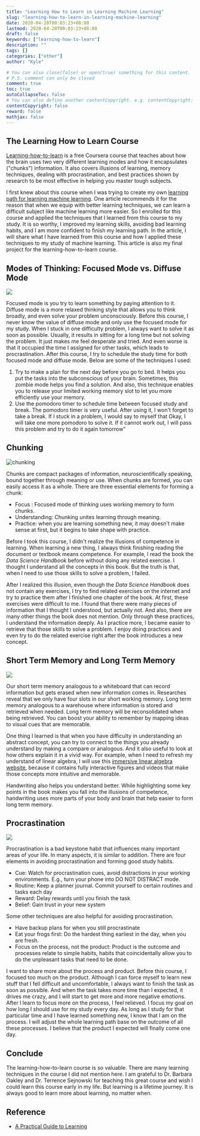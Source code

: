 ```yaml
---
title: "Learning How to Learn in Learning Machine Learning"
slug: "learning-how-to-learn-in-learning-machine-learning"
date: 2020-04-20T00:03:23+08:00
lastmod: 2020-04-20T00:03:23+08:00
draft: false
keywords: ["learning-how-to-learn"]
description: ""
tags: []
categories: ["other"]
author: "Kyle"

# You can also close(false) or open(true) something for this content.
# P.S. comment can only be closed
comment: true
toc: true
autoCollapseToc: false
# You can also define another contentCopyright. e.g. contentCopyright: "This is another copyright."
contentCopyright: false
reward: false
mathjax: false
---
```


## The Learning How to Learn Course

[Learning-how-to-learn](https://www.coursera.org/learn/learning-how-to-learn/) is a free Coursera course that teaches about how the brain uses two very different learning modes and how it encapsulates ("chunks") information. It also covers illusions of learning, memory techniques, dealing with procrastination, and best practices shown by research to be most effective in helping you master tough subjects. 

I first knew about this course when I was trying to create my own [learning path for learning machine learning](../the-beginners-learning-path-to-machine-learning). One article recommends it for the reason that when we equip with better learning techniques, we can learn a difficult subject like machine learning more easier. So I enrolled for this course and applied the techniques that I learned from this course to my study. It is so worthy, I improved my learning skills, avoiding bad learning habits, and I am more confident to finish my learning path. In the article, I will share what I have learned from this course and how I applied these techniques to my study of machine learning. This article is also my final project for the learning-how-to-learn course.

## Modes of Thinking: Focused Mode vs. Diffuse Mode

![](/img/focused-diffuse.jpg)

Focused mode is you try to learn something by paying attention to it. Diffuse mode is a more relaxed thinking style that allows you to think broadly, and even solve your problem unconsciously. Before this course, I never know the value of diffuse mode and only use the focused mode for my study. When I stuck in one difficulty problem, I always want to solve it as soon as possible. Usually, it results in sitting for a long time but not solving the problem. It just makes me feel desperate and tried. And even worse is that it occupied the time I assigned for other tasks, which leads to procrastination.
After this course, I try to schedule the study time for both focused mode and diffuse mode. Below are some of the techniques I used:

1. Try to make a plan for the next day before you go to bed. It helps you put the tasks into the subconscious of your brain. Sometimes, this zombie mode helps you find a solution. And also, this technique enables you to release your limited working memory slot to let you more efficiently use your memory.
2. Use the pomodoro timer to schedule time between focused study and break. The pomodoro timer is very useful. After using it, I won't forget to take a break. If I stuck in a problem, I would say to myself that Okay, I will take one more pomodoro to solve it. If it cannot work out, I will pass this problem and try to do it again tomorrow"


## Chunking

![chunking](/img/chunking.jpg)

Chunks are compact packages of information, neuroscientifically speaking, bound together through meaning or use. When chunks are formed, you can easily access it as a whole. There are three essential elements for forming a chunk: 

- Focus : Focused mode of thinking uses working memory to form chunks.
- Understanding: Chunking unites learning through meaning.
- Practice: when you are learning something new, it may doesn't make sense at first, but it begins to take shape with practice.

Before I took this course, I didn't realize the illusions of competence in learning. When learning a new thing, I always think finishing reading the document or textbook means competence. For example, I read the book the *Data Science Handbook* before without doing any related exercise. I thought I understand all the concepts in this book. But the truth is that, when I need to use those skills to solve a problem, I failed. 

After I realized this illusion, even though the *Data Science Handbook* does not contain any exercises, I try to find related exercises on the internet and try to practice them after I finished one chapter of the book. At first, these exercises were difficult to me. I found that there were many pieces of information that I thought I understood, but actually not. And also, there are many other things the book does not mention. Only through these practices, I understand the information deeply. As I practice more, I became easier to retrieve that those skills to solve a problem. I enjoy doing practices and even try to do the related exercise right after the book introduces a new concept.


## Short Term Memory and Long Term Memory

![](/img/stm-ltm.jpg)

Our short term memory analogous to a whiteboard that can record information but gets erased when new information comes in. Researches reveal that we only have four slots in our short working memory. Long term memory analogous to a warehouse where information is stored and retrieved when needed. Long term memory will be reconsolidated when being retrieved. You can boost your ability to remember by mapping ideas to visual cues that are memorable. 

One thing I learned is that when you have difficulty in understanding an abstract concept, you can try to connect to the things you already understand by making a compare or analogous. And it also useful to look at how others explain it in a vivid way. For example, when I need to refresh my understand of linear algebra, I will use this [immersive linear algebra website](http://immersivemath.com/ila/index.html), because it contains fully interactive figures and videos that make those concepts more intuitive and memorable.

Handwriting also helps you understand better. While highlighting some key points in the book makes you fall into the illusions of competence, handwriting uses more parts of your body and brain that help easier to form long term memory. 

## Procrastination

![](/img/procrastination.jpg)

Procrastination is a bad keystone habit that influences many important areas of your life. In many aspects, it is similar to addition. There are four elements in avoiding procrastination and forming good study habits.

- Cue: Watch for procrastination cues, avoid distractions in your working environments. E.g., turn your phone into DO NOT DISTRACT mode.
- Routine: Keep a planner journal. Commit yourself to certain routines and tasks each day 
- Reward: Delay rewards until you finish the task
- Belief: Gain trust in your new system

Some other techniques are also helpful for avoiding procrastination.
- Have backup plans for when you still procrastinate
- Eat your frogs first:  Do the hardest thing earliest in the day, when you are fresh.
- Focus on the process, not the product: Product is the outcome and processes relate to simple habits, habits that coincidentally allow you to do the unpleasant tasks that need to be done.

I want to share more about the process and product. Before this course, I focused too much on the product. Although I can force myself to learn new stuff that I fell difficult and uncomfortable, I always want to finish the task as soon as possible. And when the task takes more time than I expected, it drives me crazy, and I will start to get more and more negative emotions. After I learn to focus more on the process, I feel relieved. I focus my goal on how long I should use for my study every day. As long as I study for that particular time and I have learned something new, I know that I am on the process. I will adjust the whole learning path base on the outcome of all these processes. I believe that the product I expected will finally come one day.

## Conclude

The learning-how-to-learn course is so valuable. There are many learning techniques in the course I did not mention here. I am grateful to Dr. Barbara Oakley and Dr. Terrence Sejnowski for teaching this great course and wish I could learn this course early in my life. But learning is a lifetime journey. It is always good to learn more about learning, no matter when.


## Reference
- [A Practical Guide to Learning](https://create.piktochart.com/output/3259094-untitled-infographic)
